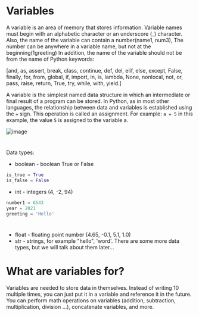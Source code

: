 # Variables

A variable is an area of ​​memory that stores information. Variable names must begin with an alphabetic character or an underscore (_) character.
Also, the name of the variable can contain a number(name1, num3), The number can be anywhere in a variable name, but not at the beginning(1greeting)
In addition, the name of the variable should not be from the name of Python keywords:

[and, as, assert, break, class, continue, def, del, elif, else, except, False, finally, for, from, global, if, import, in, is, lambda, None, nonlocal, not, or, pass, raise, return, True, try, while, with, yield.]

A variable is the simplest named data structure in which an intermediate or final result of a program can be stored. In Python, as in most other languages, 
the relationship between data and variables is established using the `=` sign. This operation is called an assignment.
For example: `a = 5` in this example, the value `5` is assigned to the variable a.

![image](https://user-images.githubusercontent.com/70141250/127202632-e984a314-9e9d-44a6-a644-82423b625906.png)

#

Data types:

* boolean - boolean True or False
```py
is_true = True
is_false = False
```
* int - integers (4, -2, 94)
```py
number1 = 6543
year = 2021
greeting = 'Hello'
```

#

* float - floating point number (4.65, -0.1, 5.1, 1.0)
* str - strings, for example "hello", 'word'.
There are some more data types, but we will talk about them later...

# What are variables for?
Variables are needed to store data in themselves. Instead of writing 10 multiple times, you can just put it in a variable and reference it in the future.
You can perform math operations on variables (addition, subtraction, multiplication, division ...), concatenate variables, and more.
